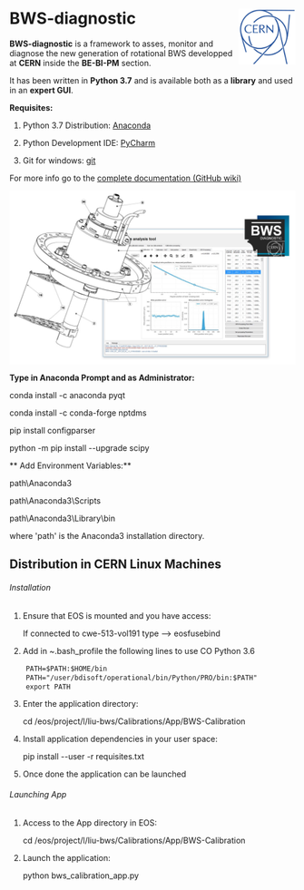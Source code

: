 # BWS-diagnostic<img src="images/cern_logo_2.jpg" width="100" align=right>

**BWS-diagnostic** is a framework to asses, monitor and diagnose the new generation of rotational BWS developped at **CERN** inside the **BE-BI-PM** section.

It has been written in **Python 3.7** and is available both as a **library** and used in an **expert GUI**.

**Requisites:**

1. Python 3.7 Distribution: [Anaconda](https://www.anaconda.com/download/)

2. Python Development IDE: [PyCharm](https://www.jetbrains.com/pycharm/)

3. Git for windows: [git](https://git-scm.com/downloads)

For more info go to the [complete documentation (GitHub wiki)](https://github.com/LionelGarcia/BWS-diagnostic/wiki)



<img src="images/BWS_application_illustration.jpg" width="800" align=center>


**Type in Anaconda Prompt and as Administrator:**

conda install -c anaconda pyqt

conda install -c conda-forge nptdms

pip install configparser

python -m pip install --upgrade scipy

** Add Environment Variables:**

path\Anaconda3

path\Anaconda3\Scripts

path\Anaconda3\Library\bin

where 'path' is the Anaconda3 installation directory.

## Distribution in CERN Linux Machines

###### Installation

1. Ensure that EOS is mounted and you have access:

   If connected to cwe-513-vol191 type --> eosfusebind

2. Add in ~.bash_profile the following lines to use CO Python 3.6
```
    PATH=$PATH:$HOME/bin
    PATH="/user/bdisoft/operational/bin/Python/PRO/bin:$PATH"
    export PATH
```
3. Enter the application directory:

    cd /eos/project/l/liu-bws/Calibrations/App/BWS-Calibration

4. Install application dependencies in your user space:

    pip install --user -r requisites.txt

5. Once done the application can be launched

###### Launching App

1. Access to the App directory in EOS:

    cd /eos/project/l/liu-bws/Calibrations/App/BWS-Calibration

2. Launch the application:

   python bws_calibration_app.py










